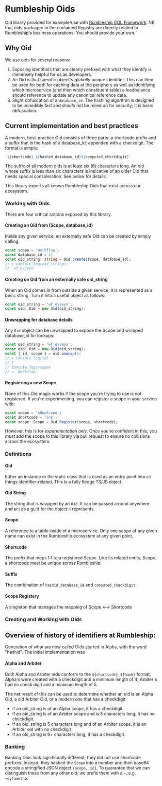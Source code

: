 # Rumbleship Oids
Oid library provided for example/use with [Rumbleship GQL Framework](https://github.com/rumbleship/rfi-gql-framework/). NB that oids packaged in the contained Registry are directly related to Rumbleship's business operations. You should provide your own.`
## Why Oid
We use oids for several reasons: 
1. Exposing identifiers that are clearly prefixed with what they identify is immensely helpful for us as developers.
2. An Oid is that specific object's *globally unique* identifier. This can then be used for both for caching data at the periphery as well as identifying which microservice (and then which constituent table) a loadbalance should reference to update any canonical reference data.
3. Slight obfuscation of a `database_id`. The hashing algorithm is designed to be incredibly fast and *should not* be relied on for security; it is basic obfuscation.

## Current implementation and best practices
A modern, best-practice Oid consists of three parts: a shortcode prefix and a suffix that is the hash of a database_id, appended with a checkdigit. The format is simple:

```typescript
`${shortcode}_${hashed_database_id}${computed_checkdigit}`
```

The suffix of all modern oids is at least six (6) characters long. An oid whose suffix is less than six characters is indicative of an older Oid that needs special consideration. See below for details.

This library exports all known Rumbleship Oids that exist across our ecosystem.
### Working with Oids
There are four critical actions exposed by this library.
#### Creating an Oid from (Scope, database_id)
Inside any given service, an externally safe Oid can be created by simply calling
```typescript
const scope = 'Workflow';
const database_id = 1;
const oid_string: string = Oid.create(scope, database_id);
// > console.log(oid_string);
// `wf_ovjeyo`
```
#### Creating on Oid from an externally safe oid_string
When an Oid comes in from outside a given service, it is represented as a basic string. Turn it into a useful object as follows: 
```typescript
const oid_string = 'wf_ovjeyo';
const oid: Oid = new Oid(oid_string);
```
#### Unwrapping for database details
Any `Oid` object can be unwrapped to expose the Scope and wrapped database_id for lookups: 
```typescript
const oid_string = 'wf_ovjeyo';
const oid: Oid = new Oid(oid_string);
const { id, scope } = oid.unwrap();
// > console.log(id)
// 1
// console.log(scope)
// > `Workflow`
```
#### Registering a new Scope
None of this Oid magic works if the scope you're trying to use is not registered. If you're experimenting, you can register a scope in your service with:
```typescript
const scope = 'ANewScope';
const shortcode = 'ans';
const scope: Scope = Oid.Register(scope, shortcode);
```
However, this is for _experimentation only_. Once you're confident in this, you _must_ add the scope to this library via pull request to ensure no collisions across the ecosystem.

### Definitions
#### Oid
Either an instance or the static class that is used as an entry point into all things identifier-related. This is a fully fledge TS/JS object.
#### Oid String
The string that is wrapped by an `Oid`. It can be passed around anywhere and act as a guid for the object it represents.
#### Scope
A reference to a table inside of a microservice. Only one scope of any given name can exist in the Rumbleship ecosystem at any given point.
#### Shortcode
The prefix that maps 1:1 to a registered Scope. Like its related entity, Scope, a shortcode must be unique across Rumbleship.
#### Suffix
The combination of `hashid_database_id` and `computed_checkdigit`.
#### Scope Registery
A singleton that manages the mapping of Scope <--> Shortcode


### Creating and Working with Oids


## Overview of history of identifiers at Rumbleship:
Generation of what are now called Oids started in Alpha, with the word "hashid". The initial implementation was 
#### Alpha and Arbiter
Both Alpha and Arbiter oids conform to the `${shortcode}_${hash}` format. Alpha's were created with a checkdigit and a minimum length of 4; Arbiter's had no check digit and a minimum length of 5.

The net result of this can be used to determine whether an oid is an Alpha Oid, a old Arbiter Oid, or a modern one that has a checkdigit.
- If an oid_string is of an Alpha scope, it has a checkdigit.
- If an oid_string is of an Arbiter scope and is 5 characters long, it has no checkdigit. 
- If an oid_string is 5 characters long and of an Arbiter scope, it is an Arbiter oid with no checkdigit
- If an old_string is 6+ characters long, it has a checkdigit.

### Banking
Banking Oids look significantly different; they did not use shortcode prefixes. Instead, they hashed the `Scope` into a number and then base64 encode a stringified JSON object ```{scope, id}```. To guarantee that we can distinguish these from any other oid, we prefix them with a `~`, e.g. `~eyfaoethb`.
